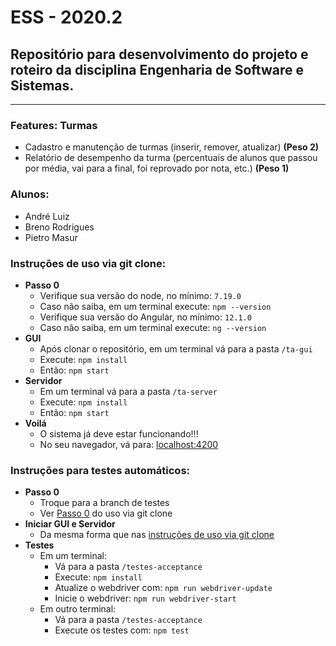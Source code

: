 ESS - 2020.2
===
Repositório para desenvolvimento do projeto e roteiro da disciplina Engenharia de Software e Sistemas.
---
---
### **Features:** Turmas

- Cadastro e manutenção de turmas (inserir, remover, atualizar) **(Peso 2)**  
- Relatório de desempenho da turma (percentuais de alunos que passou por média, vai para a final, foi reprovado por nota, etc.) **(Peso 1)** 

### **Alunos:**

- André Luiz
- Breno Rodrigues
- Pietro Masur

### **Instruções de uso via git clone:**
- **Passo 0**
  * Verifique sua versão do node, no mínimo: `7.19.0`
  * Caso não saiba, em um terminal execute: `npm --version`
  * Verifique sua versão do Angular, no mínimo: `12.1.0`
  * Caso não saiba, em um terminal execute: `ng --version`
- **GUI**
  * Após clonar o repositório, em um terminal vá para a pasta `/ta-gui`
  * Execute: `npm install`
  * Então: `npm start`
- **Servidor**
  * Em um terminal vá para a pasta `/ta-server`
  * Execute: `npm install`
  * Então: `npm start`
- **Voilá**
  * O sistema já deve estar funcionando!!!
  * No seu navegador, vá para: [localhost:4200](localhost:4200)

### **Instruções para testes automáticos:**
- **Passo 0**
  * Troque para a branch de testes
  * Ver [Passo 0](https://github.com/alpsilva/projeto-ess-2021.1#instru%C3%A7%C3%B5es-de-uso-via-git-clone) do uso via git clone
- **Iniciar GUI e Servidor**
  * Da mesma forma que nas [instruções de uso via git clone](https://github.com/alpsilva/projeto-ess-2021.1#instru%C3%A7%C3%B5es-de-uso-via-git-clone)
- **Testes**
  * Em um terminal:
    - Vá para a pasta `/testes-acceptance`
    - Execute: `npm install`
    - Atualize o webdriver com: `npm run webdriver-update`
    - Inicie o webdriver: `npm run webdriver-start`
  * Em outro terminal:
    - Vá para a pasta `/testes-acceptance`
    - Execute os testes com: `npm test`
